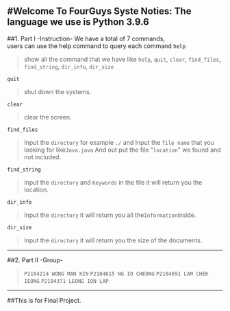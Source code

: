 #__Welcome To FourGuys Syste__
    Noties: The language we use is Python 3.9.6
----
##1. Part I -Instruction-
    We have a total of 7 commands,    
    users can use the help command to query each command
`help`
   >show all the command that we have
   like `help`, `quit`, `clear`, `find_files`, `find_string`, `dir_info`, `dir_size` 

`quit`
   >shut down the systems.

`clear`
   >clear the screen.

`find_files`
   >Input the `directory` for example `./` and Input the `file name` that you looking for like`Java.java`
   And out put the file "`location`" we found and not included.

`find_string`
   >Input the `directory` and `Keywords` in the file it will return you the location.

`dir_info`
   >Input the `directory` it will return you all the`Information`inside.

`dir_size`
   >Input the `directory` it will return you the size of the documents.

---
##2. Part II -Group-
>`P2104214 WONG MAN KIN`
`P2104615 NG IO CHEONG`
`P2104691 LAM CHEK IEONG`
`P2104371 LEONG ION LAP`

---
##This is for Final Project.
